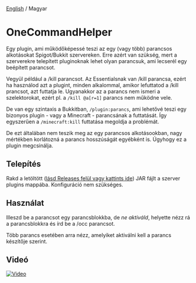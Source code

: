 [English](https://github.com/NorbiPeti/OneCommandHelper/blob/master/README.md) / Magyar

# OneCommandHelper
Egy plugin, ami működőképessé teszi az egy (vagy több) parancsos alkotásokat Spigot/Bukkit szervereken.
Erre azért van szükség, mert a szerverekre telepített pluginoknak lehet olyan parancsuk, ami lecserél egy beépített parancsot.

Vegyül például a /kill parancsot.
Az Essentialsnak van /kill parancsa, ezért ha használod azt a plugint, minden alkalommal, amikor lefuttatod a /kill prancsot, azt futtatja le.
Ugyanakkor az a parancs nem ismeri a szelektorokat, ezért pl. a `/kill @a[r=1]` parancs nem működne vele.

De van egy szintaxis a Bukkitban, `/plugin:parancs`, ami lehetővé teszi egy bizonyos plugin - vagy a Minecraft - parancsának a futtatását.
Így egyszerűen a `/minecraft:kill` futtatása megoldja a problémát.

De ezt általában nem teszik meg az egy parancsos alkotásookban, nagy mértékben korlátozná a parancs hosszúságát egyébként is.
Úgyhogy ez a plugin megcsinálja.

## Telepítés
Rakd a letöltött ([lásd Releases felül vagy kattints ide](https://github.com/NorbiPeti/OneCommandHelper/releases)) JAR fájlt a szerver plugins mappába. Konfiguráció nem szükséges.

## Használat
Illeszd be a parancsot egy parancsblokkba, de *ne aktiváld*, helyette nézz rá a parancsblokkra és írd be a /occ parancsot.

Több parancs esetében arra nézz, amelyiket aktiválni kell a parancs készítője szerint.

## Videó
[![Video](http://img.youtube.com/vi/rfPeuj0NWVg/0.jpg)](http://www.youtube.com/watch?v=rfPeuj0NWVg)
